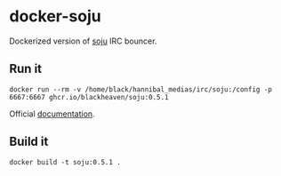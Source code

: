 # docker-soju

Dockerized version of [soju](https://soju.im/) IRC bouncer.

## Run it

```
docker run --rm -v /home/black/hannibal_medias/irc/soju:/config -p 6667:6667 ghcr.io/blackheaven/soju:0.5.1
```

Official [documentation](https://git.sr.ht/~emersion/soju/tree/master/doc/getting-started.md).

## Build it

```
docker build -t soju:0.5.1 .
```
